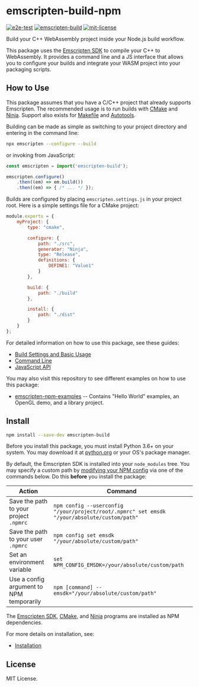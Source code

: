 # emscripten-build-npm

[![e2e-test](https://github.com/devappd/emscripten-build-npm/workflows/e2e-test/badge.svg)](https://github.com/devappd/emscripten-build-npm/actions?query=workflow%3Ae2e-test) [![emscripten-build](https://img.shields.io/npm/v/emscripten-build)](https://www.npmjs.com/package/emscripten-build) [![mit-license](https://img.shields.io/github/license/devappd/emscripten-build-npm?color=yellow)](https://github.com/devappd/emscripten-build-npm/blob/master/LICENSE)

Build your C++ WebAssembly project inside your Node.js build workflow.

This package uses the [Emscripten SDK](https://emscripten.org/) to compile your C++ to WebAssembly. It
provides a command line and a JS interface that allows you to configure your builds and integrate your
WASM project into your packaging scripts.

## How to Use

This package assumes that you have a C/C++ project that already supports Emscripten. The recommended usage is to run builds with [CMake](https://cmake.org) and [Ninja](https://ninja-build.org). Support also exists for [Makefile](https://www.gnu.org/software/make/manual/make.html) and [Autotools](https://www.gnu.org/software/automake/manual/html_node/index.html).

Building can be made as simple as switching to your project directory and entering in the command line:

```sh
npx emscripten --configure --build
```

or invoking from JavaScript:

```js
const emscripten = import('emscripten-build');

emscripten.configure()
    .then((em) => em.build())
    .then((em) => { /* ... */ });
```

Builds are configured by placing `emscripten.settings.js` in your project root. Here is a simple
settings file for a CMake project:

```js
module.exports = {
    myProject: {
        type: "cmake",

        configure: {
            path: "./src",
            generator: "Ninja",
            type: "Release",
            definitions: {
                DEFINE1: "Value1"
            }
        },

        build: {
            path: "./build"
        },

        install: {
            path: "./dist"
        }
    }
};
```

For detailed information on how to use this package, see these guides:

* [Build Settings and Basic Usage](https://github.com/devappd/emscripten-build-npm/blob/main/docs/Build-Settings.md)
* [Command Line](https://github.com/devappd/emscripten-build-npm/blob/main/docs/Command-Line-Usage.md)
* [JavaScript API](https://github.com/devappd/emscripten-build-npm/blob/main/docs/Javascript-API.md)

You may also visit this repository to see different examples on how to use this package:

* [emscripten-npm-examples](https://github.com/devappd/emscripten-npm-examples) -- Contains "Hello World" examples, an OpenGL demo, and a library project.

## Install

```sh
npm install --save-dev emscripten-build
```

Before you install this package, you must install Python 3.6+ on your system. You may download it at [python.org](https://www.python.org/downloads/) or your OS's package manager.

By default, the Emscripten SDK is installed into your `node_modules` tree. You may specify a custom path by
[modifying your NPM config](https://docs.npmjs.com/cli/v6/using-npm/config) via one of the commands below. Do this **before** you install the package:

|Action|Command
|------|-------
| Save the path to your project `.npmrc` | `npm config --userconfig "/your/project/root/.npmrc" set emsdk "/your/absolute/custom/path"`
| Save the path to your user `.npmrc` | `npm config set emsdk "/your/absolute/custom/path"`
| Set an environment variable | `set NPM_CONFIG_EMSDK=/your/absolute/custom/path`
| Use a config argument to NPM temporarily | `npm [command] --emsdk="/your/absolute/custom/path"`

The [Emscripten SDK](https://www.npmjs.com/package/emscripten-sdk), [CMake](https://www.npmjs.com/package/@devappd/cmake-binaries), and [Ninja](https://www.npmjs.com/package/@devappd/ninja-binaries-npm) programs are installed as NPM dependencies.

For more details on installation, see:

* [Installation](https://github.com/devappd/emscripten-build-npm/blob/main/docs/Installation.md)

## License

MIT License.
